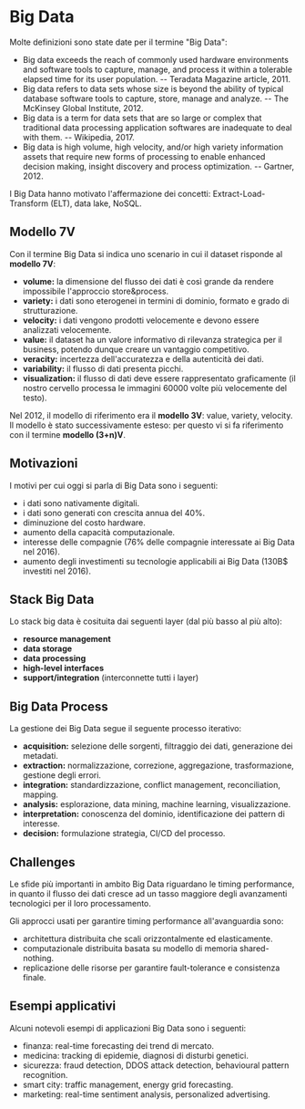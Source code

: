 # Big Data
Molte definizioni sono state date per il termine "Big Data":

* Big data exceeds the reach of commonly used hardware environments and software tools to capture, manage, and process it within a tolerable elapsed time for its user population. -- Teradata Magazine article, 2011.
* Big data refers to data sets whose size is beyond the ability of typical database software tools to capture, store, manage and analyze. -- The McKinsey Global Institute, 2012.
* Big data is a term for data sets that are so large or complex that traditional data processing application softwares are inadequate to deal with them. -- Wikipedia, 2017.
* Big data is high volume, high velocity, and/or high variety information assets that require new forms of processing to enable enhanced decision making, insight discovery and process optimization. -- Gartner, 2012.

I Big Data hanno motivato l'affermazione dei concetti: Extract-Load-Transform (ELT), data lake, NoSQL.

## Modello 7V
Con il termine Big Data si indica uno scenario in cui il dataset risponde al **modello 7V**:
* **volume:** la dimensione del flusso dei dati è così grande da rendere impossibile l'approccio store&process.
* **variety:** i dati sono eterogenei in termini di dominio, formato e grado di strutturazione.
* **velocity:** i dati vengono prodotti velocemente e devono essere analizzati velocemente.
* **value:** il dataset ha un valore informativo di rilevanza strategica per il business, potendo dunque creare un vantaggio competitivo.
* **veracity:** incertezza dell'accuratezza e della autenticità dei dati.
* **variability:** il flusso di dati presenta picchi.
* **visualization:** il flusso di dati deve essere rappresentato graficamente (il nostro cervello processa le immagini 60000 volte più velocemente del testo).

Nel 2012, il modello di riferimento era il **modello 3V**: value, variety, velocity. Il modello è stato successivamente esteso: per questo vi si fa riferimento con il termine **modello (3+n)V**.


## Motivazioni
I motivi per cui oggi si parla di Big Data sono i seguenti:
* i dati sono nativamente digitali.
* i dati sono generati con crescita annua del 40%.
* diminuzione del costo hardware.
* aumento della capacità computazionale.
* interesse delle compagnie (76% delle compagnie interessate ai Big Data nel 2016).
* aumento degli investimenti su tecnologie applicabili ai Big Data (130B$ investiti nel 2016).


## Stack Big Data
Lo stack big data è cosituita dai seguenti layer (dal più basso al più alto):
* **resource management**
* **data storage**
* **data processing**
* **high-level interfaces**
* **support/integration** (interconnette tutti i layer)


## Big Data Process
La gestione dei Big Data segue il seguente processo iterativo:
* **acquisition:** selezione delle sorgenti, filtraggio dei dati, generazione dei metadati.
* **extraction:** normalizzazione, correzione, aggregazione, trasformazione, gestione degli errori.
* **integration:** standardizzazione, conflict management, reconciliation, mapping.
* **analysis:** esplorazione, data mining, machine learning, visualizzazione.
* **interpretation:** conoscenza del dominio, identificazione dei pattern di interesse.
* **decision:** formulazione strategia, CI/CD del processo.


## Challenges
Le sfide più importanti in ambito Big Data riguardano le timing performance, in quanto il flusso dei dati cresce ad un tasso maggiore degli avanzamenti tecnologici per il loro processamento.

Gli approcci usati per garantire timing performance all'avanguardia sono:
* architettura distribuita che scali orizzontalmente ed elasticamente.
* computazionale distribuita basata su modello di memoria shared-nothing.
* replicazione delle risorse per garantire fault-tolerance e consistenza finale.


## Esempi applicativi
Alcuni notevoli esempi di applicazioni Big Data sono i seguenti:
* finanza: real-time forecasting dei trend di mercato.
* medicina: tracking di epidemie, diagnosi di disturbi genetici.
* sicurezza: fraud detection, DDOS attack detection, behavioural pattern recognition.
* smart city: traffic management, energy grid forecasting.
* marketing: real-time sentiment analysis, personalized advertising.
